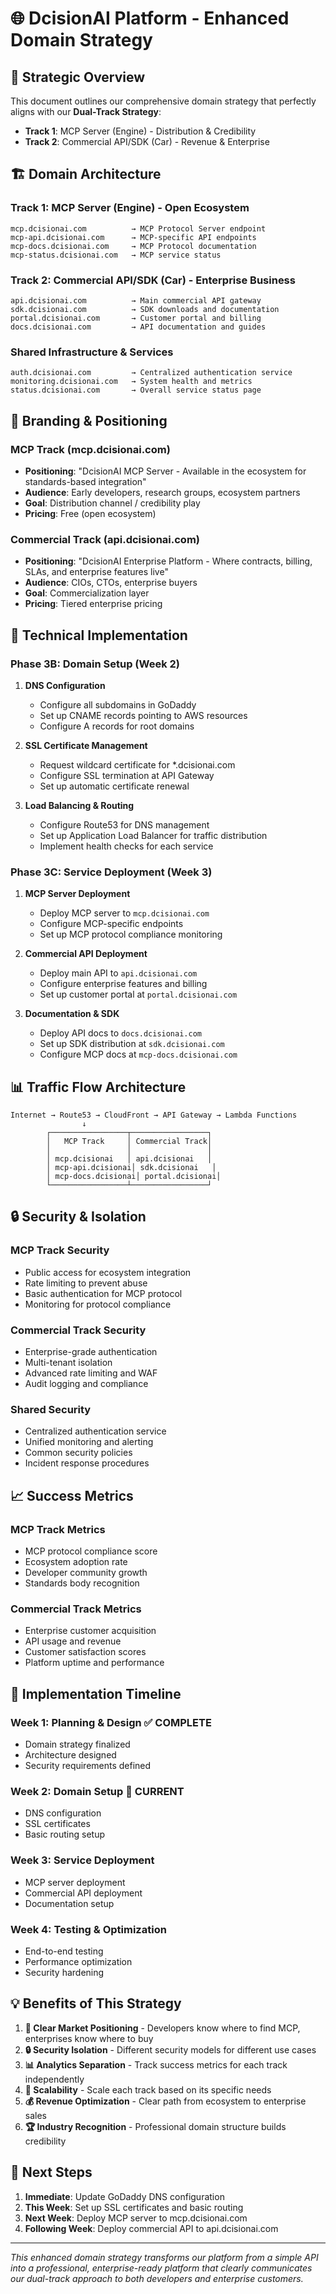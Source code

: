 # 🌐 DcisionAI Platform - Enhanced Domain Strategy

## 🎯 **Strategic Overview**

This document outlines our comprehensive domain strategy that perfectly aligns with our **Dual-Track Strategy**:
- **Track 1**: MCP Server (Engine) - Distribution & Credibility
- **Track 2**: Commercial API/SDK (Car) - Revenue & Enterprise

## 🏗️ **Domain Architecture**

### **Track 1: MCP Server (Engine) - Open Ecosystem**
```
mcp.dcisionai.com          → MCP Protocol Server endpoint
mcp-api.dcisionai.com      → MCP-specific API endpoints  
mcp-docs.dcisionai.com     → MCP Protocol documentation
mcp-status.dcisionai.com   → MCP service status
```

### **Track 2: Commercial API/SDK (Car) - Enterprise Business**
```
api.dcisionai.com          → Main commercial API gateway
sdk.dcisionai.com          → SDK downloads and documentation
portal.dcisionai.com       → Customer portal and billing
docs.dcisionai.com         → API documentation and guides
```

### **Shared Infrastructure & Services**
```
auth.dcisionai.com         → Centralized authentication service
monitoring.dcisionai.com   → System health and metrics
status.dcisionai.com       → Overall service status page
```

## 🎨 **Branding & Positioning**

### **MCP Track (mcp.dcisionai.com)**
- **Positioning**: "DcisionAI MCP Server - Available in the ecosystem for standards-based integration"
- **Audience**: Early developers, research groups, ecosystem partners
- **Goal**: Distribution channel / credibility play
- **Pricing**: Free (open ecosystem)

### **Commercial Track (api.dcisionai.com)**
- **Positioning**: "DcisionAI Enterprise Platform - Where contracts, billing, SLAs, and enterprise features live"
- **Audience**: CIOs, CTOs, enterprise buyers
- **Goal**: Commercialization layer
- **Pricing**: Tiered enterprise pricing

## 🔧 **Technical Implementation**

### **Phase 3B: Domain Setup (Week 2)**
1. **DNS Configuration**
   - Configure all subdomains in GoDaddy
   - Set up CNAME records pointing to AWS resources
   - Configure A records for root domains

2. **SSL Certificate Management**
   - Request wildcard certificate for *.dcisionai.com
   - Configure SSL termination at API Gateway
   - Set up automatic certificate renewal

3. **Load Balancing & Routing**
   - Configure Route53 for DNS management
   - Set up Application Load Balancer for traffic distribution
   - Implement health checks for each service

### **Phase 3C: Service Deployment (Week 3)**
1. **MCP Server Deployment**
   - Deploy MCP server to `mcp.dcisionai.com`
   - Configure MCP-specific endpoints
   - Set up MCP protocol compliance monitoring

2. **Commercial API Deployment**
   - Deploy main API to `api.dcisionai.com`
   - Configure enterprise features and billing
   - Set up customer portal at `portal.dcisionai.com`

3. **Documentation & SDK**
   - Deploy API docs to `docs.dcisionai.com`
   - Set up SDK distribution at `sdk.dcisionai.com`
   - Configure MCP docs at `mcp-docs.dcisionai.com`

## 📊 **Traffic Flow Architecture**

```
Internet → Route53 → CloudFront → API Gateway → Lambda Functions
                ↓
        ┌─────────────────┬─────────────────┐
        │   MCP Track     │ Commercial Track│
        │                 │                 │
        │ mcp.dcisionai   │ api.dcisionai   │
        │ mcp-api.dcisionai│ sdk.dcisionai   │
        │ mcp-docs.dcisionai│ portal.dcisionai│
        └─────────────────┴─────────────────┘
```

## 🔒 **Security & Isolation**

### **MCP Track Security**
- Public access for ecosystem integration
- Rate limiting to prevent abuse
- Basic authentication for MCP protocol
- Monitoring for protocol compliance

### **Commercial Track Security**
- Enterprise-grade authentication
- Multi-tenant isolation
- Advanced rate limiting and WAF
- Audit logging and compliance

### **Shared Security**
- Centralized authentication service
- Unified monitoring and alerting
- Common security policies
- Incident response procedures

## 📈 **Success Metrics**

### **MCP Track Metrics**
- MCP protocol compliance score
- Ecosystem adoption rate
- Developer community growth
- Standards body recognition

### **Commercial Track Metrics**
- Enterprise customer acquisition
- API usage and revenue
- Customer satisfaction scores
- Platform uptime and performance

## 🚀 **Implementation Timeline**

### **Week 1: Planning & Design** ✅ COMPLETE
- Domain strategy finalized
- Architecture designed
- Security requirements defined

### **Week 2: Domain Setup** 🎯 CURRENT
- DNS configuration
- SSL certificates
- Basic routing setup

### **Week 3: Service Deployment**
- MCP server deployment
- Commercial API deployment
- Documentation setup

### **Week 4: Testing & Optimization**
- End-to-end testing
- Performance optimization
- Security hardening

## 💡 **Benefits of This Strategy**

1. **🎯 Clear Market Positioning** - Developers know where to find MCP, enterprises know where to buy
2. **🔒 Security Isolation** - Different security models for different use cases
3. **📊 Analytics Separation** - Track success metrics for each track independently
4. **🚀 Scalability** - Scale each track based on its specific needs
5. **💰 Revenue Optimization** - Clear path from ecosystem to enterprise sales
6. **🏆 Industry Recognition** - Professional domain structure builds credibility

## 🔄 **Next Steps**

1. **Immediate**: Update GoDaddy DNS configuration
2. **This Week**: Set up SSL certificates and basic routing
3. **Next Week**: Deploy MCP server to mcp.dcisionai.com
4. **Following Week**: Deploy commercial API to api.dcisionai.com

---

*This enhanced domain strategy transforms our platform from a simple API into a professional, enterprise-ready platform that clearly communicates our dual-track approach to both developers and enterprise customers.*
